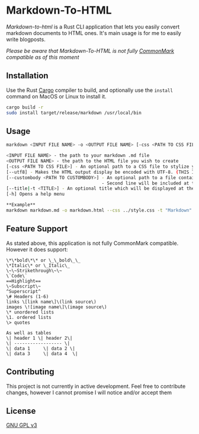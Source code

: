 # Markdown-To-HTML

*Markdown-to-html* is a Rust CLI application that lets you easily convert markdown documents to HTML ones. It's main usage is for me to easily write blogposts. 

*Please be aware that Markdown-To-HTML is not fully [CommonMark](https://commonmark.org) compatible as of this moment*

## Installation

Use the Rust [Cargo](https://doc.rust-lang.org/cargo/) compiler to build, and optionally use the `install` command on MacOS or Linux to install it. 

```bash
cargo build -r
sudo install target/release/markdown /usr/local/bin
```

## Usage

```bash
markdown <INPUT FILE NAME> -o <OUTPUT FILE NAME> [-css <PATH TO CSS FILE>][--utf8][--custombody <PATH TO CUSTOMBODY>][--title|-t <TITLE>][-h]

<INPUT FILE NAME> - the path to your markdown .md file
<OUTPUT FILE NAME> - the path to the HTML file you wish to create
[-css <PATH TO CSS FILE>] - An optional path to a CSS file to stylize your HTML
[--utf8] - Makes the HTML output display be encoded with UTF-8. (THIS IS REQUIRED TO DISPLAY EMOJIS)
[--custombody <PATH TO CUSTOMBODY>] - An optional path to a file containing 2 lines. First line will be included at the start of the HTML body
                                    - Second line will be included at the end of the HTML body (for adding a container around the HTML output)
[--title|-t <TITLE>] - An optional title which will be displayed at the top of the tab when the HTML is opened in a browser
[-h] Opens a help menu

**Example**
markdown markdown.md -o markdown.html --css ../style.css -t "Markdown" --custombody customheader.html
```

## Feature Support
As stated above, this application is not fully CommonMark compatible. However it does support:  
```
\*\*bold\*\* or \_\_bold\_\_  
\*Italic\* or \_Italic\_  
\~\~Strikethrough\~\~  
\`Code\`  
==Highlight==  
\~Subscript\~  
^Superscript^  
\# Headers (1-6)  
links \[link name\]\(link source\)  
images \![image name\]\(image source\)  
\* unordered lists  
\1. ordered lists  
\> quotes

As well as tables  
\| header 1 \| header 2\|  
\| ------------------ \|  
\| data 1     \| data 2 \|  
\| data 3     \| data 4  \|  
```


## Contributing

This project is not currently in active development. Feel free to contribute changes, however I cannot promise I will notice and/or accept them

## License

[GNU GPL v3](https://www.gnu.org/licenses/gpl-3.0.html)
